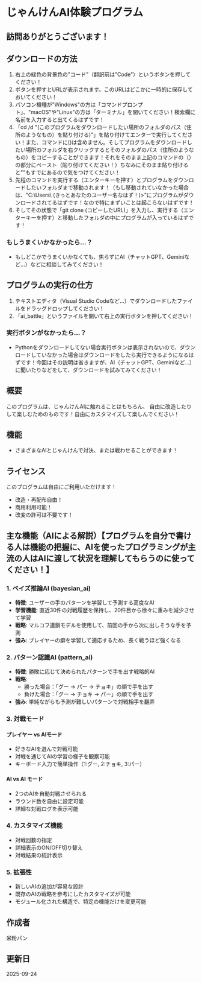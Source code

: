 # じゃんけんAI体験プログラム

## 訪問ありがとうございます！

## ダウンロードの方法
1. 右上の緑色の背景色の"コード"（翻訳前は"Code"）というボタンを押してください！
2. ボタンを押すとURLが表示されます。このURLはどこかに一時的に保存しておいてください！
3. パソコン機種が"Windows"の方は「コマンドプロンプト」、"macOS"や"Linux"の方は「ターミナル」を開いてください！検索欄に名前を入力すると出てくるはずです！
4. 「cd /d "(このプログラムをダウンロードしたい場所のフォルダのパス（住所のようなもの）を貼り付ける)"」を貼り付けてエンターで実行してください！また、コマンドに()は含めません。そしてプログラムをダウンロードしたい場所のフォルダを右クリックするとそのフォルダのパス（住所のようなもの）をコピーすることができます！それをそのまま上記のコマンドの（）の部分にペースト（貼り付けてください！）ちなみにそのまま貼り付けると""もすでにあるので気をつけてください！
5. 先程のコマンドを実行する（エンターキーを押す）とプログラムをダウンロードしたいフォルダまで移動されます！（もし移動されていなかった場合は、"C:\Users\ (きっとあなたのユーザー名なはず！)>"にプログラムがダウンロードされてるはずです！なので特にまずいことは起こらないはずです！
6. そしてその状態で「git clone (コピーしたURL)」を入力し、実行する（エンターキーを押す）と移動したフォルダの中にプログラムが入っているはずです！
### もしうまくいかなかったら…？
- もしどこかでうまくいかなくても、焦らずにAI（チャットGPT、Geminiなど…）などに相談してみてください！

## プログラムの実行の仕方
1. テキストエディタ（Visual Studio Codeなど…）でダウンロードしたファイルをドラッグドロップしてください！
2. 「ai_battle」というファイルを開いて右上の実行ボタンを押してください！
### 実行ボタンがなかったら…？
- Pythonをダウンロードしてない場合実行ボタンは表示されないので、ダウンロードしていなかった場合はダウンロードをしたら実行できるようになるはずです！今回はその説明は省きますが、AI（チャットGPT、Geminiなど…）に聞いたりなどをして、ダウンロードを試みてみてください！

## 概要
このプログラムは、じゃんけんAIに触れることはもちろん、
自由に改造したりして楽しむためのものです！自由にカスタマイズして楽しんでください！

## 機能
- さまざまなAIとじゃんけんで対決、または戦わせることができます！

## ライセンス
このプログラムは自由にご利用いただけます！
- 改造・再配布自由！
- 商用利用可能！
- 改変の許可は不要です！

## 主な機能（AIによる解説）【プログラムを自分で書ける人は機能の把握に、AIを使ったプログラミングが主流の人はAIに渡して状況を理解してもらうのに使ってください！】

### 1. ベイズ推論AI (bayesian_ai)
- **特徴**: ユーザーの手のパターンを学習して予測する高度なAI
- **学習機能**: 直近30件の対戦履歴を保持し、20件目から徐々に重みを減少させて学習
- **戦略**: マルコフ連鎖モデルを使用して、前回の手から次に出しそうな手を予測
- **強み**: プレイヤーの癖を学習して適応するため、長く戦うほど強くなる

### 2. パターン認識AI (pattern_ai)
- **特徴**: 勝敗に応じて決められたパターンで手を出す戦略的AI
- **戦略**:
  - 勝った場合：「グー → パー → チョキ」の順で手を出す
  - 負けた場合：「グー → チョキ → パー」の順で手を出す
- **強み**: 単純ながらも予測が難しいパターンで対戦相手を翻弄

### 3. 対戦モード

#### プレイヤー vs AIモード
- 好きなAIを選んで対戦可能
- 対戦を通じてAIの学習の様子を観察可能
- キーボード入力で簡単操作（1:グー, 2:チョキ, 3:パー）

#### AI vs AI モード
- 2つのAIを自動対戦させられる
- ラウンド数を自由に設定可能
- 詳細な対戦ログを表示可能

### 4. カスタマイズ機能
- 対戦回数の指定
- 詳細表示のON/OFF切り替え
- 対戦結果の統計表示

### 5. 拡張性
- 新しいAIの追加が容易な設計
- 既存のAIの戦略を参考にしたカスタマイズが可能
- モジュール化された構造で、特定の機能だけを変更可能

## 作成者
米粉パン

## 更新日
2025-09-24

